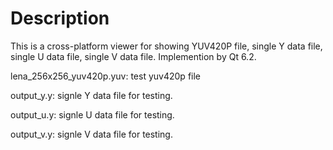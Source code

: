 <!--
 * @Copyright: xvsos
 * @Author: xvs
 * @Date: 2022-02-12 16:16:48
 * @LastEditTime: 2022-02-12 16:51:11
 * @LastEditors: OsenbergQu
 * @FilePath: /YUVViewer/README.md
 * @Description: 
-->
# Description
This is a cross-platform viewer for showing YUV420P file, single Y data file, single U data file, single V data file.
Implemention by Qt 6.2.

lena_256x256_yuv420p.yuv: test yuv420p file

output_y.y: signle Y data file for testing.

output_u.y: signle U data file for testing.

output_v.y: signle V data file for testing.

